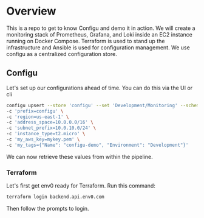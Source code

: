 # Overview
This is a repo to get to know Configu and demo it in action. We will create a monitoring stack of Prometheus, Grafana, and Loki inside an EC2 instance running on Docker Compose. Terraform is used to stand up the infrastructure and Ansible is used for configuration management. We use configu as a centralized configuration store.

## Configu

Let's set up our configurations ahead of time. You can do this via the UI or cli

```bash
configu upsert --store 'configu' --set 'Development/Monitoring' --schema './monitoring.cfgu.json' \
-c 'prefix=configu' \
-c 'region=us-east-1' \
-c 'address_space=10.0.0.0/16' \
-c 'subnet_prefix=10.0.10.0/24' \
-c 'instance_type=t2.micro' \
-c 'my_aws_key=mykey.pem' \
-c 'my_tags={"Name": "configu-demo", "Environment": "Development"}'
```

We can now retrieve these values from within the pipeline.

### Terraform

Let's first get env0 ready for Terraform. Run this command:
```bash
terraform login backend.api.env0.com
```

Then follow the prompts to login.


